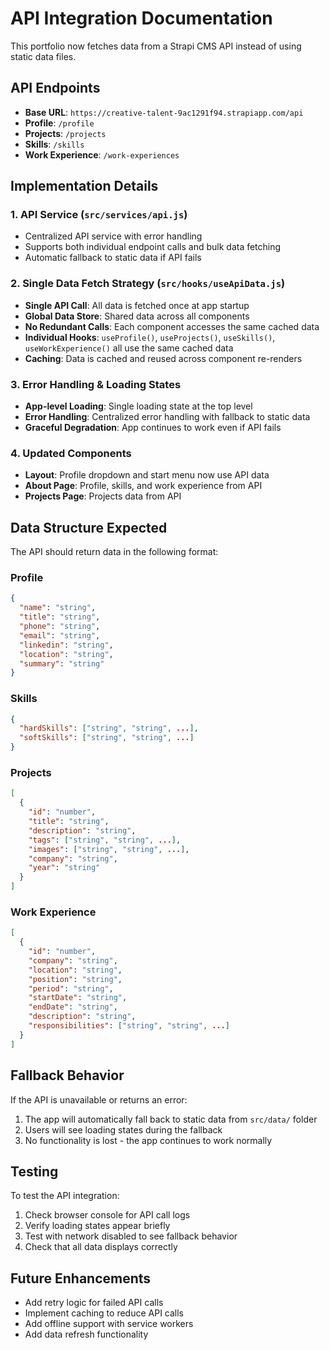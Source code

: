 # API Integration Documentation

This portfolio now fetches data from a Strapi CMS API instead of using static data files.

## API Endpoints

- **Base URL**: `https://creative-talent-9ac1291f94.strapiapp.com/api`
- **Profile**: `/profile`
- **Projects**: `/projects`
- **Skills**: `/skills`
- **Work Experience**: `/work-experiences`

## Implementation Details

### 1. API Service (`src/services/api.js`)

- Centralized API service with error handling
- Supports both individual endpoint calls and bulk data fetching
- Automatic fallback to static data if API fails

### 2. Single Data Fetch Strategy (`src/hooks/useApiData.js`)

- **Single API Call**: All data is fetched once at app startup
- **Global Data Store**: Shared data across all components
- **No Redundant Calls**: Each component accesses the same cached data
- **Individual Hooks**: `useProfile()`, `useProjects()`, `useSkills()`, `useWorkExperience()` all use the same cached data
- **Caching**: Data is cached and reused across component re-renders

### 3. Error Handling & Loading States

- **App-level Loading**: Single loading state at the top level
- **Error Handling**: Centralized error handling with fallback to static data
- **Graceful Degradation**: App continues to work even if API fails

### 4. Updated Components

- **Layout**: Profile dropdown and start menu now use API data
- **About Page**: Profile, skills, and work experience from API
- **Projects Page**: Projects data from API

## Data Structure Expected

The API should return data in the following format:

### Profile

```json
{
  "name": "string",
  "title": "string",
  "phone": "string",
  "email": "string",
  "linkedin": "string",
  "location": "string",
  "summary": "string"
}
```

### Skills

```json
{
  "hardSkills": ["string", "string", ...],
  "softSkills": ["string", "string", ...]
}
```

### Projects

```json
[
  {
    "id": "number",
    "title": "string",
    "description": "string",
    "tags": ["string", "string", ...],
    "images": ["string", "string", ...],
    "company": "string",
    "year": "string"
  }
]
```

### Work Experience

```json
[
  {
    "id": "number",
    "company": "string",
    "location": "string",
    "position": "string",
    "period": "string",
    "startDate": "string",
    "endDate": "string",
    "description": "string",
    "responsibilities": ["string", "string", ...]
  }
]
```

## Fallback Behavior

If the API is unavailable or returns an error:

1. The app will automatically fall back to static data from `src/data/` folder
2. Users will see loading states during the fallback
3. No functionality is lost - the app continues to work normally

## Testing

To test the API integration:

1. Check browser console for API call logs
2. Verify loading states appear briefly
3. Test with network disabled to see fallback behavior
4. Check that all data displays correctly

## Future Enhancements

- Add retry logic for failed API calls
- Implement caching to reduce API calls
- Add offline support with service workers
- Add data refresh functionality
